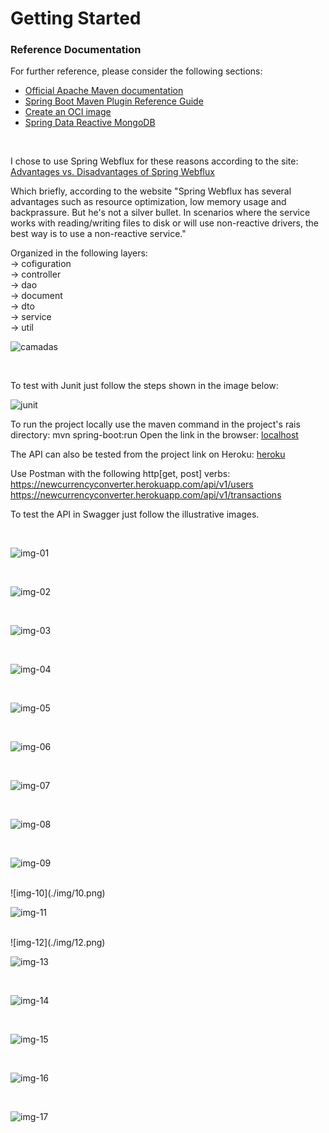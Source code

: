 # Getting Started

### Reference Documentation
For further reference, please consider the following sections:

* [Official Apache Maven documentation](https://maven.apache.org/guides/index.html)
* [Spring Boot Maven Plugin Reference Guide](https://docs.spring.io/spring-boot/docs/2.5.6/maven-plugin/reference/html/)
* [Create an OCI image](https://docs.spring.io/spring-boot/docs/2.5.6/maven-plugin/reference/html/#build-image)
* [Spring Data Reactive MongoDB](https://docs.spring.io/spring-boot/docs/2.5.6/reference/htmlsingle/#boot-features-mongodb)

<br/>

I chose to use Spring Webflux for these reasons according to the site:
<a href="https://hypeflame.blog/2021/06/18/o-que-e-e-quando-usar-spring-webflux/#:~:text=O%20Spring%20Webflux%20apresenta%20diversas,utiliza%C3%A7%C3%A3o%20de%20mem%C3%B3ria%20e%20backprassure." target="">Advantages vs. Disadvantages of Spring Webflux</a>

Which briefly, according to the website "Spring Webflux has several advantages such as resource optimization, low memory usage and backprassure. But he's not a silver bullet. In scenarios where the service works with reading/writing files to disk or will use non-reactive drivers, the best way is to use a non-reactive service."

Organized in the following layers: <br/>
-> cofiguration <br/>
-> controller <br/>
-> dao <br/>
-> document <br/>
-> dto <br/>
-> service <br/>
-> util <br/>

![camadas](./img/camadas.png)

<br/>

To test with Junit just follow the steps shown in the image below:

![junit](./img/teste-junit.png)

To run the project locally use the maven command in the project's rais directory: mvn spring-boot:run
Open the link in the browser: <a href="http://localhost:8080/swagger-ui/index.html" target="_blank">localhost</a>

The API can also be tested from the project link on Heroku:
<a href="https://newcurrencyconverter.herokuapp.com/swagger-ui/index.html" target="_blank">heroku</a>

Use Postman with the following http[get, post] verbs:
https://newcurrencyconverter.herokuapp.com/api/v1/users
https://newcurrencyconverter.herokuapp.com/api/v1/transactions

To test the API in Swagger just follow the illustrative images.

<br/>

![img-01](./img/01.png)

<br/>

![img-02](./img/02.png)

<br/>

![img-03](./img/03.png)

<br/>

![img-04](./img/04.png)

<br/>

![img-05](./img/05.png)

<br/>

![img-06](./img/06.png)

<br/>

![img-07](./img/07.png)

<br/>

![img-08](./img/08.png)

<br/>

![img-09](./img/09.png)

<br/>
![img-10](./img/10.png)

<br/>

![img-11](./img/11.png)

<br/>
![img-12](./img/12.png)

<br/>

![img-13](./img/13.png)

<br/>

![img-14](./img/14.png)

<br/>

![img-15](./img/15.png)

<br/>

![img-16](./img/16.png)

<br/>

![img-17](./img/17.png)
